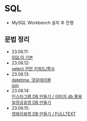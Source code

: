 # SQL
- MySQL Workbench 설치 후 진행

## 문법 정리
- 23.06.11:  
[SQL의 기본](230611.md)
- 23.06.12:  
[select 관련 키워드/함수](230612.md)  
- 23.06.13:  
[datetime, 댓글테이블](230613_1.md)  
[join](230613_2.md)  
- 23.06.14:  
[인스타그램 DB 만들기 / 이미지 db 활용](230614_1.md)  
[일정공유앱 DB 만들기](230614_2.md)  
- 23.06.15:  
[영화리뷰앱 DB 만들기 / FULLTEXT](230615.md)  
